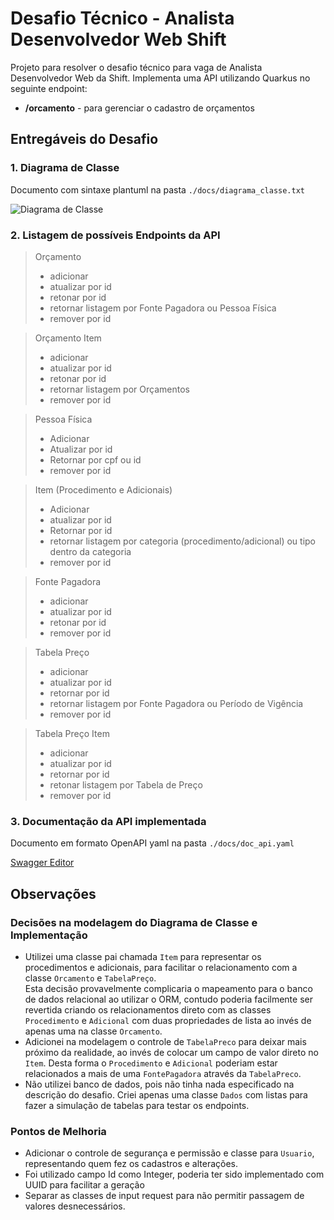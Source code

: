 # Desafio Técnico - Analista Desenvolvedor Web Shift

Projeto para resolver o desafio técnico para vaga de Analista Desenvolvedor Web da Shift. 
Implementa uma API utilizando Quarkus no seguinte endpoint:
- <b>/orcamento</b> - para gerenciar o cadastro de orçamentos



## Entregáveis do Desafio

### 1. Diagrama de Classe

Documento com sintaxe plantuml na pasta `./docs/diagrama_classe.txt`

![Diagrama de Classe](https://www.plantuml.com/plantuml/png/ZLH1Znez3BtFhuWuVHyggBroMihkIdle5cdHtarYHfOoCKqSXBhgVs_2b4mYAjGBa1VRxptRuI48U8c3xRI54DGMGs1ufa0Qr4Ud59cLUd62FVfqSZpWIhs99zUdepuUgfC1WLS8cWPqmYlr28893dZc4lMh-qFqpAde5demxAzCwWwLq35LsQNF9dCg-Drhk13Vo1wLlOCb0mQBhWnkm40GFuazWMM_Om6R84nMm5xHHmmwKNDzOHBcIGDNIeE0n31gVRlyJk21NEB_2IP5VcMs26wIllMiqT2e7i-2pWJr8ZXyDCRhi2avn-rWZpPryIgrbgZPKF-N0OmvMu-Q_w7zv4WJlrEFJXEKTXreQB5SlsjdE_ioK_E5MQZPV5QpTXtiWtZGeYOdzwNqTSlLhQUroIeTsAQBgcrZ2SfvwEBGefVeJGp2tq3G4zXonXG3O_jLSdA6zBLs60G3GLFjThitx4xeA6TkmGlfQ26RuoYUGvNSpddC9HzzJvh7EY5QoTHFvoIcP8whrhw2fs6TrovW5dhqV0AJQxm2brDAppsw3ETsHF_bkqyrzBzQBgkTIzEUA6UVbyjS9YxcUUhDdqczhdUUwkt-_X239U3UM-HzG7-2-Z7MvkQZky9zzLQ0ugmWxI9VxSsJlwfCzu3EnC7-1W00)

### 2. Listagem de possíveis Endpoints da API

>Orçamento
>- adicionar
>- atualizar por id
>- retonar por id
>- retornar listagem por Fonte Pagadora ou Pessoa Física
>- remover por id

>Orçamento Item
>- adicionar
>- atualizar por id
>- retonar por id
>- retornar listagem por Orçamentos
>- remover por id

>Pessoa Física
>- Adicionar
>- Atualizar por id
>- Retornar por cpf ou id
>- remover por id

>Item (Procedimento e Adicionais)
>- Adicionar
>- atualizar por id
>- Retornar por id
>- retornar listagem por categoria (procedimento/adicional) ou tipo dentro da categoria 
>- remover por id

>Fonte Pagadora
>- adicionar
>- atualizar por id
>- retonar por id
>- remover por id

>Tabela Preço
>- adicionar
>- atualizar por id
>- retornar por id
>- retornar listagem por Fonte Pagadora ou Período de Vigência 
>- remover por id

>Tabela Preço Item
>- adicionar
>- atualizar por id
>- retornar por id
>- retonar listagem por Tabela de Preço
>- remover por id

### 3. Documentação da API implementada

Documento em formato OpenAPI yaml na pasta `./docs/doc_api.yaml`

[Swagger Editor](https://editor.swagger.io/?url=http://teste.com/arquivo.yaml)

## Observações

### Decisões na modelagem  do Diagrama de Classe e Implementação
- Utilizei uma classe pai chamada `Item` para representar os procedimentos e adicionais, para facilitar o relacionamento com a classe `Orcamento` e `TabelaPreço`.<br>Esta decisão provavelmente complicaria o mapeamento para o banco de dados relacional ao utilizar o ORM, contudo poderia facilmente ser revertida criando os relacionamentos direto com as classes `Procedimento` e `Adicional` com duas propriedades de lista ao invés de apenas uma na classe `Orcamento`.   
- Adicionei na modelagem o controle de `TabelaPreco` para deixar mais próximo da realidade, ao invés de colocar um campo de valor direto no `Item`. Desta forma o `Procedimento` e `Adicional` poderiam estar relacionados a mais de uma `FontePagadora` através da `TabelaPreco`.
- Não utilizei banco de dados, pois não tinha nada especificado na descrição do desafio. Criei apenas uma classe `Dados` com listas para fazer a simulação de tabelas para testar os endpoints. 

### Pontos de Melhoria
- Adicionar o controle de segurança e permissão e classe para `Usuario`, representando quem fez os cadastros e alterações.
- Foi utilizado campo Id como Integer, poderia ter sido implementado com UUID para facilitar a geração
- Separar as classes de input request para não permitir passagem de valores desnecessários.

